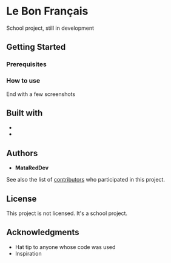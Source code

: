 # Le Bon Français

School project, still in development

<description>

## Getting Started

<how to install>

### Prerequisites

<required>

### How to use

<desc>

End with a few screenshots

## Built with

* <language used>

* <library>

## Authors

* **MataRedDev**

See also the list of [contributors](https://github.com/LeBonFrancais/app_le_bon_francais/graphs/contributors) who participated in this project.

## License

This project is not licensed. It's a school project.

## Acknowledgments

* Hat tip to anyone whose code was used
* Inspiration
